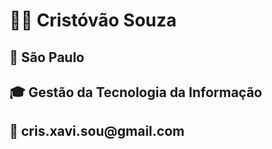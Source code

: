 <h1>👨‍💼 Cristóvão Souza</h1>
<h2>📍  São Paulo</h2>
<h2>🎓 Gestão da Tecnologia da Informação</h2>
<h2>📧 cris.xavi.sou@gmail.com</h2>

